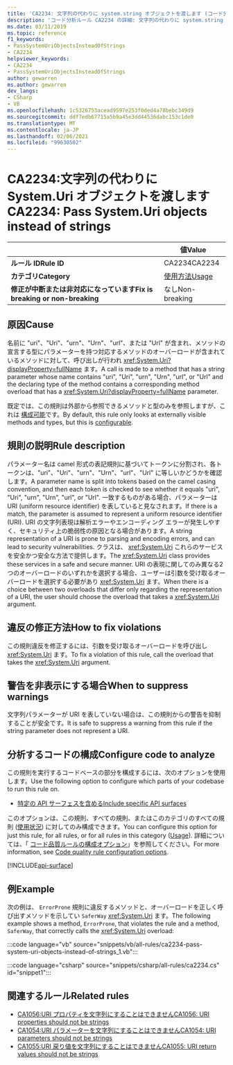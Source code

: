 ```yaml
---
title: 'CA2234: 文字列の代わりに system.string オブジェクトを渡します (コード分析)'
description: 'コード分析ルール CA2234 の詳細: 文字列の代わりに system.string オブジェクトを渡す'
ms.date: 03/11/2019
ms.topic: reference
f1_keywords:
- PassSystemUriObjectsInsteadOfStrings
- CA2234
helpviewer_keywords:
- CA2234
- PassSystemUriObjectsInsteadOfStrings
author: gewarren
ms.author: gewarren
dev_langs:
- CSharp
- VB
ms.openlocfilehash: 1c5326753acead9597e253f0ded4a78bebc349d9
ms.sourcegitcommit: ddf7edb67715a5b9a45e3dd44536dabc153c1de0
ms.translationtype: MT
ms.contentlocale: ja-JP
ms.lasthandoff: 02/06/2021
ms.locfileid: "99630502"
---
```

# <a name="ca2234-pass-systemuri-objects-instead-of-strings"></a><span data-ttu-id="65c72-103">CA2234:文字列の代わりに System.Uri オブジェクトを渡します</span><span class="sxs-lookup"><span data-stu-id="65c72-103">CA2234: Pass System.Uri objects instead of strings</span></span>

| | <span data-ttu-id="65c72-104">値</span><span class="sxs-lookup"><span data-stu-id="65c72-104">Value</span></span> |
|-|-|
| <span data-ttu-id="65c72-105">**ルール ID**</span><span class="sxs-lookup"><span data-stu-id="65c72-105">**Rule ID**</span></span> |<span data-ttu-id="65c72-106">CA2234</span><span class="sxs-lookup"><span data-stu-id="65c72-106">CA2234</span></span>|
| <span data-ttu-id="65c72-107">**カテゴリ**</span><span class="sxs-lookup"><span data-stu-id="65c72-107">**Category**</span></span> |[<span data-ttu-id="65c72-108">使用方法</span><span class="sxs-lookup"><span data-stu-id="65c72-108">Usage</span></span>](usage-warnings.md)|
| <span data-ttu-id="65c72-109">**修正が中断または非対応になっています**</span><span class="sxs-lookup"><span data-stu-id="65c72-109">**Fix is breaking or non-breaking**</span></span> |<span data-ttu-id="65c72-110">なし</span><span class="sxs-lookup"><span data-stu-id="65c72-110">Non-breaking</span></span>|

## <a name="cause"></a><span data-ttu-id="65c72-111">原因</span><span class="sxs-lookup"><span data-stu-id="65c72-111">Cause</span></span>

<span data-ttu-id="65c72-112">名前に "uri"、"Uri"、"urn"、"Urn"、"url"、または "Url" が含まれ、メソッドの宣言する型にパラメーターを持つ対応するメソッドのオーバーロードが含まれているメソッドに対して、呼び出しが行われ <xref:System.Uri?displayProperty=fullName> ます。</span><span class="sxs-lookup"><span data-stu-id="65c72-112">A call is made to a method that has a string parameter whose name contains "uri", "Uri", "urn", "Urn", "url", or "Url" and the declaring type of the method contains a corresponding method overload that has a <xref:System.Uri?displayProperty=fullName> parameter.</span></span>

<span data-ttu-id="65c72-113">既定では、この規則は外部から参照できるメソッドと型のみを参照しますが、これは [構成可能](#configure-code-to-analyze)です。</span><span class="sxs-lookup"><span data-stu-id="65c72-113">By default, this rule only looks at externally visible methods and types, but this is [configurable](#configure-code-to-analyze).</span></span>

## <a name="rule-description"></a><span data-ttu-id="65c72-114">規則の説明</span><span class="sxs-lookup"><span data-stu-id="65c72-114">Rule description</span></span>

<span data-ttu-id="65c72-115">パラメーター名は camel 形式の表記規則に基づいてトークンに分割され、各トークンは、"uri"、"Uri"、"urn"、"Urn"、"url"、"Url" に等しいかどうかを確認します。</span><span class="sxs-lookup"><span data-stu-id="65c72-115">A parameter name is split into tokens based on the camel casing convention, and then each token is checked to see whether it equals "uri", "Uri", "urn", "Urn", "url", or "Url".</span></span> <span data-ttu-id="65c72-116">一致するものがある場合、パラメーターは URI (uniform resource identifier) を表していると見なされます。</span><span class="sxs-lookup"><span data-stu-id="65c72-116">If there is a match, the parameter is assumed to represent a uniform resource identifier (URI).</span></span> <span data-ttu-id="65c72-117">URI の文字列表現は解析エラーやエンコーディング エラーが発生しやすく、セキュリティ上の脆弱性の原因となる場合があります。</span><span class="sxs-lookup"><span data-stu-id="65c72-117">A string representation of a URI is prone to parsing and encoding errors, and can lead to security vulnerabilities.</span></span> <span data-ttu-id="65c72-118">クラスは、 <xref:System.Uri> これらのサービスを安全かつ安全な方法で提供します。</span><span class="sxs-lookup"><span data-stu-id="65c72-118">The <xref:System.Uri> class provides these services in a safe and secure manner.</span></span> <span data-ttu-id="65c72-119">URI の表現に関してのみ異なる2つのオーバーロードのいずれかを選択する場合、ユーザーは引数を受け取るオーバーロードを選択する必要があり <xref:System.Uri> ます。</span><span class="sxs-lookup"><span data-stu-id="65c72-119">When there is a choice between two overloads that differ only regarding the representation of a URI, the user should choose the overload that takes a <xref:System.Uri> argument.</span></span>

## <a name="how-to-fix-violations"></a><span data-ttu-id="65c72-120">違反の修正方法</span><span class="sxs-lookup"><span data-stu-id="65c72-120">How to fix violations</span></span>

<span data-ttu-id="65c72-121">この規則違反を修正するには、引数を受け取るオーバーロードを呼び出し <xref:System.Uri> ます。</span><span class="sxs-lookup"><span data-stu-id="65c72-121">To fix a violation of this rule, call the overload that takes the <xref:System.Uri> argument.</span></span>

## <a name="when-to-suppress-warnings"></a><span data-ttu-id="65c72-122">警告を非表示にする場合</span><span class="sxs-lookup"><span data-stu-id="65c72-122">When to suppress warnings</span></span>

<span data-ttu-id="65c72-123">文字列パラメーターが URI を表していない場合は、この規則からの警告を抑制することが安全です。</span><span class="sxs-lookup"><span data-stu-id="65c72-123">It is safe to suppress a warning from this rule if the string parameter does not represent a URI.</span></span>

## <a name="configure-code-to-analyze"></a><span data-ttu-id="65c72-124">分析するコードの構成</span><span class="sxs-lookup"><span data-stu-id="65c72-124">Configure code to analyze</span></span>

<span data-ttu-id="65c72-125">この規則を実行するコードベースの部分を構成するには、次のオプションを使用します。</span><span class="sxs-lookup"><span data-stu-id="65c72-125">Use the following option to configure which parts of your codebase to run this rule on.</span></span>

- [<span data-ttu-id="65c72-126">特定の API サーフェスを含める</span><span class="sxs-lookup"><span data-stu-id="65c72-126">Include specific API surfaces</span></span>](#include-specific-api-surfaces)

<span data-ttu-id="65c72-127">このオプションは、この規則、すべての規則、またはこのカテゴリのすべての規則 ([使用状況](usage-warnings.md)) に対してのみ構成できます。</span><span class="sxs-lookup"><span data-stu-id="65c72-127">You can configure this option for just this rule, for all rules, or for all rules in this category ([Usage](usage-warnings.md)).</span></span> <span data-ttu-id="65c72-128">詳細については、「 [コード品質ルールの構成オプション](../code-quality-rule-options.md)」を参照してください。</span><span class="sxs-lookup"><span data-stu-id="65c72-128">For more information, see [Code quality rule configuration options](../code-quality-rule-options.md).</span></span>

[!INCLUDE[api-surface](~/includes/code-analysis/api-surface.md)]

## <a name="example"></a><span data-ttu-id="65c72-129">例</span><span class="sxs-lookup"><span data-stu-id="65c72-129">Example</span></span>

<span data-ttu-id="65c72-130">次の例は、 `ErrorProne` 規則に違反するメソッドと、オーバーロードを正しく呼び出すメソッドを示してい `SaferWay` <xref:System.Uri> ます。</span><span class="sxs-lookup"><span data-stu-id="65c72-130">The following example shows a method, `ErrorProne`, that violates the rule and a method, `SaferWay`, that correctly calls the <xref:System.Uri> overload:</span></span>

:::code language="vb" source="snippets/vb/all-rules/ca2234-pass-system-uri-objects-instead-of-strings_1.vb":::

:::code language="csharp" source="snippets/csharp/all-rules/ca2234.cs" id="snippet1":::

## <a name="related-rules"></a><span data-ttu-id="65c72-131">関連するルール</span><span class="sxs-lookup"><span data-stu-id="65c72-131">Related rules</span></span>

- [<span data-ttu-id="65c72-132">CA1056:URI プロパティを文字列にすることはできません</span><span class="sxs-lookup"><span data-stu-id="65c72-132">CA1056: URI properties should not be strings</span></span>](ca1056.md)
- [<span data-ttu-id="65c72-133">CA1054:URI パラメーターを文字列にすることはできません</span><span class="sxs-lookup"><span data-stu-id="65c72-133">CA1054: URI parameters should not be strings</span></span>](ca1054.md)
- [<span data-ttu-id="65c72-134">CA1055:URI 戻り値を文字列にすることはできません</span><span class="sxs-lookup"><span data-stu-id="65c72-134">CA1055: URI return values should not be strings</span></span>](ca1055.md)
